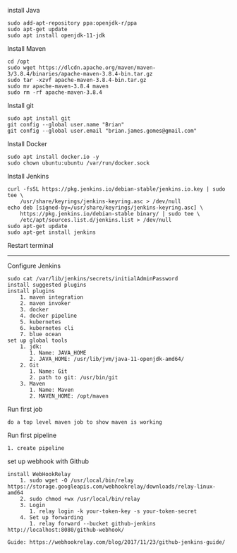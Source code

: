 install Java

    sudo add-apt-repository ppa:openjdk-r/ppa
    sudo apt-get update
    sudo apt install openjdk-11-jdk
    
Install Maven

    cd /opt
    sudo wget https://dlcdn.apache.org/maven/maven-3/3.8.4/binaries/apache-maven-3.8.4-bin.tar.gz
    sudo tar -xzvf apache-maven-3.8.4-bin.tar.gz
    sudo mv apache-maven-3.8.4 maven
    sudo rm -rf apache-maven-3.8.4

Install git

    sudo apt install git
    git config --global user.name "Brian"
    git config --global user.email "brian.james.gomes@gmail.com"

Install Docker

    sudo apt install docker.io -y
    sudo chown ubuntu:ubuntu /var/run/docker.sock

Install Jenkins

    curl -fsSL https://pkg.jenkins.io/debian-stable/jenkins.io.key | sudo tee \
        /usr/share/keyrings/jenkins-keyring.asc > /dev/null
    echo deb [signed-by=/usr/share/keyrings/jenkins-keyring.asc] \
        https://pkg.jenkins.io/debian-stable binary/ | sudo tee \
        /etc/apt/sources.list.d/jenkins.list > /dev/null
    sudo apt-get update
    sudo apt-get install jenkins

Restart terminal
___


Configure Jenkins

    sudo cat /var/lib/jenkins/secrets/initialAdminPassword
    install suggested plugins
    install plugins
        1. maven integration
        2. maven invoker
        3. docker
        4. docker pipeline
        5. kubernetes
        6. kubernetes cli
        7. blue ocean
    set up global tools
        1. jdk: 
           1. Name: JAVA_HOME
           2. JAVA_HOME: /usr/lib/jvm/java-11-openjdk-amd64/
        2. Git
           1. Name: Git
           2. path to git: /usr/bin/git
        3. Maven
           1. Name: Maven
           2. MAVEN_HOME: /opt/maven

Run first job

    do a top level maven job to show maven is working

Run first pipeline

    1. create pipeline

set up webhook with Github


    install WebHookRelay
        1. sudo wget -O /usr/local/bin/relay https://storage.googleapis.com/webhookrelay/downloads/relay-linux-amd64
        2. sudo chmod +wx /usr/local/bin/relay
        3. Login
           1. relay login -k your-token-key -s your-token-secret
        4. Set up forwarding
           1. relay forward --bucket github-jenkins http://localhost:8080/github-webhook/

    Guide: https://webhookrelay.com/blog/2017/11/23/github-jenkins-guide/


